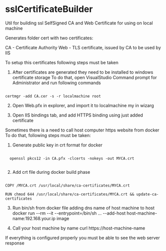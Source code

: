 # sslCertificateBuilder
Util for building ssl SelfSigned CA and Web Certificate for using on local machine

Generates folder cert with two certificates:

CA - Certificate Authority
Web - TLS certificate, issued by CA to be used by IIS

To setup this certificates following steps must be taken

1. After certificates are generated they need to be installed to windows certificate storage
To do that, open VisualStudio Command prompt for Administrator and run following commands

<code>
certmgr -add CA.cer -s -r localmachine root
</code>


2. Open Web.pfx in explorer, and import it to localmachine my in wizarg

3. Open IIS bindings tab, and add HTTPS binding using just added certificate


Sometimes there is a need to call host computer https website from docker
To do that, following steps must be taken:

1. Generate public key in crt format for docker
 <code>
  openssl pkcs12 -in CA.pfx -clcerts -nokeys -out MYCA.crt
 </code>
 
2. Add crt file during docker build phase
<code>
COPY <somepath>/MYCA.crt /usr/local/share/ca-certificates/MYCA.crt
</code>
  
<code>
RUN chmod 644 /usr/local/share/ca-certificates/MYCA.crt && update-ca-certificates
</code>

3. Run bin/sh from docker file adding dns name of host machine to host
docker run --rm --it --entrypoint=/bin/sh ... --add-host host-machine-name:192.168.your.ip image

4. Call your host machine by name
 curl https://host-machine-name
 
 If everything is configured properly you must be able to see the web server response
